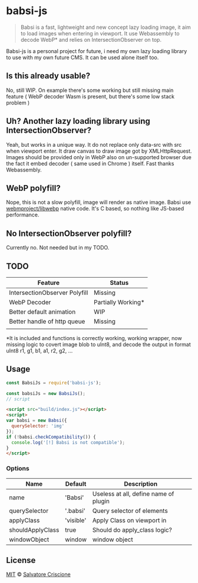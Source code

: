 # babsi-js

> Babsi is a fast, lightweight and new concept lazy loading image, it aim to load images when entering in viewport. It use Webassembly to decode WebP* and relies on IntersectionObserver on top.

Babsi-js is a personal project for future, i need my own lazy loading library to use with my own future CMS. It can be used alone itself too.

## Is this already usable?
No, still WIP. On example there's some working but still missing main feature ( WebP decoder Wasm is present, but there's some low stack problem )

## Uh? Another lazy loading library using IntersectionObserver?
Yeah, but works in a unique way. It do not replace only data-src with src when viewport enter. It draw canvas to draw image got by XMLHttpRequest. Images should be provided only in WebP also on un-supported browser due the fact it embed decoder ( same used in Chrome ) itself. Fast thanks Webassembly.

## WebP polyfill?
Nope, this is not a slow polyfill, image will render as native image. Babsi use [webmproject/libwebp](https://github.com/webmproject/libwebp) native code. It's C based, so nothing like JS-based performance.

## No IntersectionObserver polyfill?
Currently no. Not needed but in my TODO.

## TODO
| Feature                 | Status                              |
| ----------------------- | ------------------------------------ |
| IntersectionObserver Polyfill | Missing |
| WebP Decoder | Partially Working* |
| Better default animation | WIP |
| Better handle of http queue | Missing |
|  |  |

*It is included and functions is correctly working, working wrapper, now missing logic to covert image blob to uInt8, and decode the output in format uInt8 r1, g1, b1, a1, r2, g2, ...

## Usage

```js
const BabsiJs = require('babsi-js');

const babsiJs = new BabsiJs();
// script
```

```html
<script src="build/index.js"></script>
<script>
var babsi = new Babsi({
  querySelector: 'img'
});
if (!babsi.checkCompatibility()) {
  console.log('[!] Babsi is not compatible');
}
</script>
```

### Options
| Name             | Default   | Description                           |
| ---------------- | --------- | ------------------------------------- |
| name             | 'Babsi'   | Useless at all, define name of plugin |
| querySelector    | '.babsi'  | Query selector of elements            |
| applyClass       | 'visible' | Apply Class on viewport in            |
| shouldApplyClass | true      | Should do apply_class logic?          |
| windowObject     | window    | window object                         |



## License

[MIT](LICENSE) © [Salvatore Criscione](https://www.salvatorecriscione.com)
